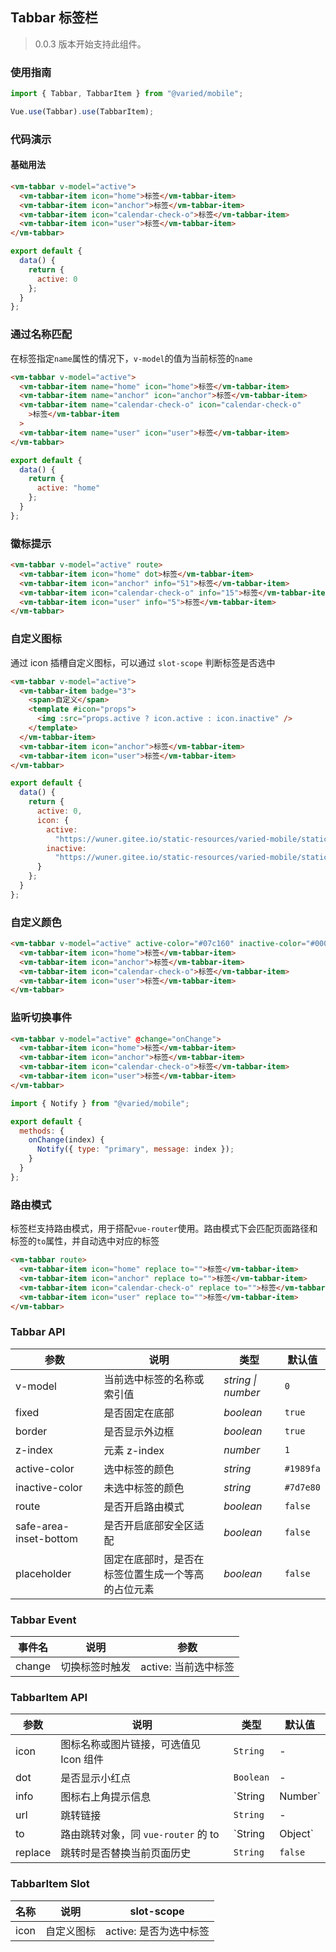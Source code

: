 ## Tabbar 标签栏

> 0.0.3 版本开始支持此组件。

### 使用指南

```javascript
import { Tabbar, TabbarItem } from "@varied/mobile";

Vue.use(Tabbar).use(TabbarItem);
```

### 代码演示

#### 基础用法

```html
<vm-tabbar v-model="active">
  <vm-tabbar-item icon="home">标签</vm-tabbar-item>
  <vm-tabbar-item icon="anchor">标签</vm-tabbar-item>
  <vm-tabbar-item icon="calendar-check-o">标签</vm-tabbar-item>
  <vm-tabbar-item icon="user">标签</vm-tabbar-item>
</vm-tabbar>
```

```javascript
export default {
  data() {
    return {
      active: 0
    };
  }
};
```

### 通过名称匹配

在标签指定`name`属性的情况下，`v-model`的值为当前标签的`name`

```html
<vm-tabbar v-model="active">
  <vm-tabbar-item name="home" icon="home">标签</vm-tabbar-item>
  <vm-tabbar-item name="anchor" icon="anchor">标签</vm-tabbar-item>
  <vm-tabbar-item name="calendar-check-o" icon="calendar-check-o"
    >标签</vm-tabbar-item
  >
  <vm-tabbar-item name="user" icon="user">标签</vm-tabbar-item>
</vm-tabbar>
```

```js
export default {
  data() {
    return {
      active: "home"
    };
  }
};
```

### 徽标提示

```html
<vm-tabbar v-model="active" route>
  <vm-tabbar-item icon="home" dot>标签</vm-tabbar-item>
  <vm-tabbar-item icon="anchor" info="51">标签</vm-tabbar-item>
  <vm-tabbar-item icon="calendar-check-o" info="15">标签</vm-tabbar-item>
  <vm-tabbar-item icon="user" info="5">标签</vm-tabbar-item>
</vm-tabbar>
```

### 自定义图标

通过 icon 插槽自定义图标，可以通过 `slot-scope` 判断标签是否选中

```html
<vm-tabbar v-model="active">
  <vm-tabbar-item badge="3">
    <span>自定义</span>
    <template #icon="props">
      <img :src="props.active ? icon.active : icon.inactive" />
    </template>
  </vm-tabbar-item>
  <vm-tabbar-item icon="anchor">标签</vm-tabbar-item>
  <vm-tabbar-item icon="user">标签</vm-tabbar-item>
</vm-tabbar>
```

```js
export default {
  data() {
    return {
      active: 0,
      icon: {
        active:
          "https://wuner.gitee.io/static-resources/varied-mobile/static/active-dynamic.svg",
        inactive:
          "https://wuner.gitee.io/static-resources/varied-mobile/static/inactive-dynamic.svg"
      }
    };
  }
};
```

### 自定义颜色

```html
<vm-tabbar v-model="active" active-color="#07c160" inactive-color="#000">
  <vm-tabbar-item icon="home">标签</vm-tabbar-item>
  <vm-tabbar-item icon="anchor">标签</vm-tabbar-item>
  <vm-tabbar-item icon="calendar-check-o">标签</vm-tabbar-item>
  <vm-tabbar-item icon="user">标签</vm-tabbar-item>
</vm-tabbar>
```

### 监听切换事件

```html
<vm-tabbar v-model="active" @change="onChange">
  <vm-tabbar-item icon="home">标签</vm-tabbar-item>
  <vm-tabbar-item icon="anchor">标签</vm-tabbar-item>
  <vm-tabbar-item icon="calendar-check-o">标签</vm-tabbar-item>
  <vm-tabbar-item icon="user">标签</vm-tabbar-item>
</vm-tabbar>
```

```js
import { Notify } from "@varied/mobile";

export default {
  methods: {
    onChange(index) {
      Notify({ type: "primary", message: index });
    }
  }
};
```

### 路由模式

标签栏支持路由模式，用于搭配`vue-router`使用。路由模式下会匹配页面路径和标签的`to`属性，并自动选中对应的标签

```html
<vm-tabbar route>
  <vm-tabbar-item icon="home" replace to="">标签</vm-tabbar-item>
  <vm-tabbar-item icon="anchor" replace to="">标签</vm-tabbar-item>
  <vm-tabbar-item icon="calendar-check-o" replace to="">标签</vm-tabbar-item>
  <vm-tabbar-item icon="user" replace to="">标签</vm-tabbar-item>
</vm-tabbar>
```

### Tabbar API

| 参数                   | 说明                                               | 类型               | 默认值    |
| ---------------------- | -------------------------------------------------- | ------------------ | --------- |
| v-model                | 当前选中标签的名称或索引值                         | _string \| number_ | `0`       | - |
| fixed                  | 是否固定在底部                                     | _boolean_          | `true`    | - |
| border                 | 是否显示外边框                                     | _boolean_          | `true`    | - |
| z-index                | 元素 z-index                                       | _number_           | `1`       | - |
| active-color           | 选中标签的颜色                                     | _string_           | `#1989fa` | - |
| inactive-color         | 未选中标签的颜色                                   | _string_           | `#7d7e80` | - |
| route                  | 是否开启路由模式                                   | _boolean_          | `false`   | - |
| safe-area-inset-bottom | 是否开启底部安全区适配                             | _boolean_          | `false`   | - |
| placeholder            | 固定在底部时，是否在标签位置生成一个等高的占位元素 | _boolean_          | `false`   | - |

### Tabbar Event

| 事件名 | 说明           | 参数                 |
| ------ | -------------- | -------------------- |
| change | 切换标签时触发 | active: 当前选中标签 |

### TabbarItem API

| 参数    | 说明                                   | 类型              | 默认值  |
| ------- | -------------------------------------- | ----------------- | ------- |
| icon    | 图标名称或图片链接，可选值见 Icon 组件 | `String`          | -       | - |
| dot     | 是否显示小红点                         | `Boolean`         | -       | - |
| info    | 图标右上角提示信息                     | `String | Number` | -       | - |
| url     | 跳转链接                               | `String`          | -       | - |
| to      | 路由跳转对象，同 `vue-router` 的 to    | `String | Object` | -       | - |
| replace | 跳转时是否替换当前页面历史             | `String`          | `false` | - |

### TabbarItem Slot

| 名称 | 说明       | slot-scope             |
| ---- | ---------- | ---------------------- |
| icon | 自定义图标 | active: 是否为选中标签 |
